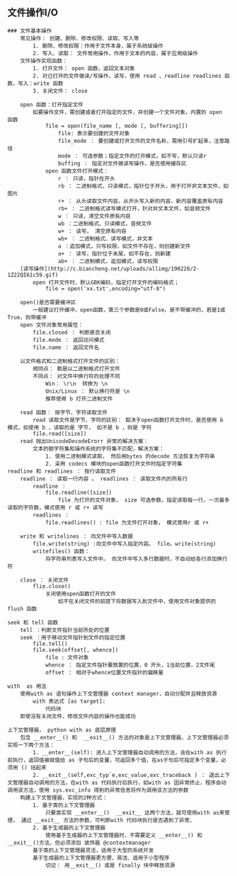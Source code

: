 ## 文件操作I/O

	### 文件基本操作
		常见操作： 创建、删除、修改权限、读取、写入等
			1. 删除、修改权限：作用于文件本身，属于系统级操作
			2. 写入、读取： 文件常用操作，作用于文本的内容，属于应用级操作
		文件操作实现函数：
			1. 打开文件： open 函数，返回文本对象
			2. 对已打开的文件做读/写操作，读写，使用 read 、readline readlines 函数，写入：write 函数
			3. 关闭文件： close 

		open 函数：打开指定文件
			如要操作文件，需创建或者打开指定的文件，并创建一个文件对象，内置的 open 函数
				file = open(file_name [, mode [, buffering]]) 
					file: 表示要创建的文件对象
					file_mode ： 要创建或打开文件的文件名称，需用引号扩起来，注意路径
					mode ： 可选参数；指定文件的打开模式，如不写，默认只读r
					buffing ： 指定对文件做读写操作，是否使用缓存区
				open 函数文件打开模式：
					r ： 只读，指针在开头
					rb ： 二进制格式，只读模式，指针位于开头，用于打开非文本文件，如图片
					r+ ： 从头读取文件内容，从开头写入新的内容，新内容覆盖原有内容
					rb+ ： 二进制格式读写模式打开，针对非文本文件，如音频文件
					w ： 只读，清空文件原有内容
					wb ：二进制格式、只读模式，音频文件
					w+ ： 读写， 清空原有内容
					wb+ ： 二进制格式、读写模式，非文本
					a ：追加模式，只写权限，如文件不存在，则创建新文件
					a+ ： 读写，指针位于末尾，如不存在，则新建
					ab+ ： 二进制模式，追加模式，读写权限
		[读写操作](http://c.biancheng.net/uploads/allimg/190228/2-1Z22QI61c59.gif)
			open 打开文件时，默认GBK编码，指定打开文件的编码格式； 
				file = open('xx.txt',encoding="utf-8")
	
		open()是否需要缓冲区 
			一般建议打开缓冲，open函数，第三个参数是0或False，是不带缓冲的，若是1或True，则带缓冲
		open 文件对象常用属性：
			file.closed ： 判断是否关闭
			file.mode ： 返回访问模式
			file.name ： 返回文件名

		以文件格式和二进制格式打开文件的区别：
			相同点： 都是以二进制格式打开文件
			不同点： 对文件中换行符的处理不同
				Win： \r\n  转换为 \n 
				Unix/Linux ： 默认换行符是 \n
				推荐使用 b 打开二进制文件

		read 函数： 按字节、字符读取文件
			read 读取文件是字节、字符的区别： 取决于open函数打开文件时，是否使用 b 模式，如使用 b ，读取的是 字节， 如不是 b ，则是 字符
			file.read([size])
		read 抛出UnicodeDecodeErorr 异常的解决方案：
			文本的额字符集和操作系统的字符集不匹配，解决方案：
				1. 使用二进制模式读取， 然后用bytes 的decode 方法恢复为字符串
				2. 采用 codecs 模块的open函数打开文件时指定字符集
	readline 和 readlines ： 按行读取文件
		readline ： 读取一行内容 。 readlines ： 读取文件内的所有行 
			readline ： 
				file.readline([size])
					file 为打开的文件对象， size 可选参数，指定读取每一行，一次最多读取的字符数，模式使用 r 或 r+ 读写
			readlines ：
				file.readlines() : file 为文件打开对象， 模式使用r 或 r+

		write 和 writelines ： 向文件中写入数据
			file.write(string) :向文件中写入指定内容。 file。write(string)
			writefiles() 函数： 
				将字符串列表写入文件中。 向文件中写入多行数据时，不自动给各行添加换行符

		close ： 关闭文件
			flie.close()
				关闭使用open函数打开的文件
					如不在关闭文件的前提下将数据写入到文件中，使用文件对象提供的flush 函数

	seek 和 tell 函数
		tell ：判断文件指针当前所处的位置
		seek ：用于移动文件指针到文件的指定位置
			file.tell()
			file.seek(offset[, whence])
				file : 文件对象
				whence ： 指定文件指针要放置的位置，0 开头，1当前位置，2文件尾
				offset ： 相对于whence位置文件指针的偏移量
	
	with  as 用法
		使用with as 语句操作上下文管理器 context manager，自动分配并且释放资源
			with 表达式 [as target]:
				代码块
		即使没有关闭文件，修改文件内容的操作也能成功

	上下文管理器， python with as 底层原理
		包含 __enter__() 和  __exit__() 方法的对象是上下文管理器，上下文管理器必须实现一下两个方法：
			1. __enter__(self): 进入上下文管理器自动调用的方法，会在with as 执行前执行，返回值被赋值给 as 子句后的变量，可返回多个值，在as子句后可指定多个变量，必须用 () 括起来
			2. __exit__(self,exc_typ`e,exc_value,exc_traceback ) ： 退出上下文管理器自动调用的方法，在with as 代码执行后执行，如with as 因异常终止，程序自动调用该方法，使用 sys.exc_info 得到的异常信息将作为调用该方法的参数
		构建上下文管理器，实现的2种方式：
			1. 基于类的上下文管理器
				只要类实现 __enter__()  __exit__ 这两个方法，就可使用with as来管理， 通过 __exit__ 方法的参数，可判断with 代码块执行是否遇到了异常，
			2. 基于生成器的上下文管理器
				使用基于生成器的上下文管理器时，不需要定义 __enter__() 和 __exit__()方法，但必须添加 装饰器 @contextmanager 
			基于类的上下文管理器灵活，适用于大型的系统开发
			基于生成器的上下文管理器更方便、简洁、适用于小型程序
				切记： 用__exit__() 或是 finally 块中释放资源







